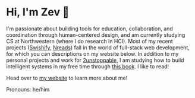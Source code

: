 # Hi, I'm Zev 🐳

I'm passionate about building tools for education, collaboration, and coordination through human-centered design, and am currently studying CS at Northwestern (where I do research in HCI). Most of my recent projects ([Swishify](https://www.swishify.app), [Nreads](https://www.nreads.com)) fall in the world of full-stack web development, for which you can descriptions on my website below. In addition to my personal projects and work for [2unstoppable](https://2unstoppable.org/), I am studying how to build intelligent systems in my free time through [this book](https://www.amazon.com/Hands-Machine-Learning-Scikit-Learn-TensorFlow/dp/1492032646). I like to read!

Head over to [my website](https://zevstravitz.com) to learn more about me!

Pronouns: he/him
